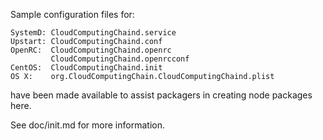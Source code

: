 Sample configuration files for:
```
SystemD: CloudComputingChaind.service
Upstart: CloudComputingChaind.conf
OpenRC:  CloudComputingChaind.openrc
         CloudComputingChaind.openrcconf
CentOS:  CloudComputingChaind.init
OS X:    org.CloudComputingChain.CloudComputingChaind.plist
```
have been made available to assist packagers in creating node packages here.

See doc/init.md for more information.

